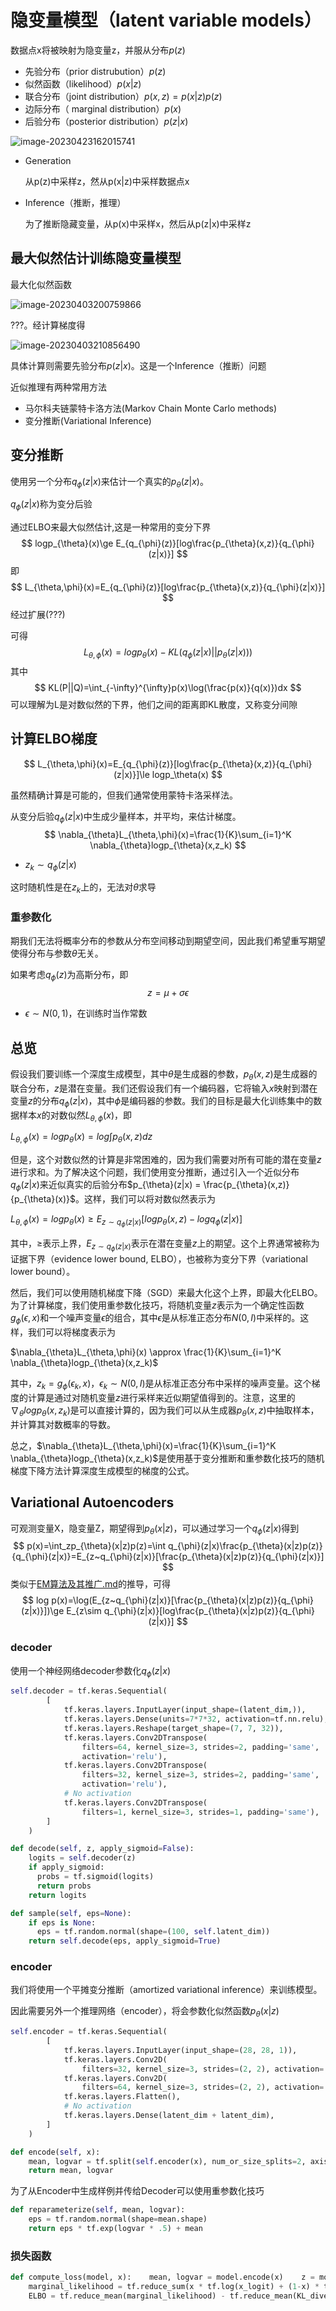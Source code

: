 # 隐变量模型（latent variable models）

数据点x将被映射为隐变量z，并服从分布$p(z)$

- 先验分布（prior distrubution）$p(z)$
- 似然函数（likelihood）$p(x|z)$
- 联合分布（joint distribution）$p(x,z)=p(x|z)p(z)$
- 边际分布（ marginal distribution）$p(x)$
- 后验分布（posterior distribution）$p(z|x)$

![image-20230423162015741](./%E9%9A%90%E5%8F%98%E9%87%8F%E6%A8%A1%E5%9E%8B.assets/image-20230423162015741.png)

- Generation 

  从p(z)中采样z，然从p(x|z)中采样数据点x

- Inference（推断，推理）

  为了推断隐藏变量，从p(x)中采样x，然后从p(z|x)中采样z

  

## 最大似然估计训练隐变量模型

最大化似然函数





![image-20230403200759866](./%E9%9A%90%E5%8F%98%E9%87%8F%E6%A8%A1%E5%9E%8B.assets/image-20230403200759866.png)

???。经计算梯度得

![image-20230403210856490](./%E9%9A%90%E5%8F%98%E9%87%8F%E6%A8%A1%E5%9E%8B.assets/image-20230403210856490.png)

具体计算则需要先验分布$p(z|x)$。这是一个Inference（推断）问题

近似推理有两种常用方法

- 马尔科夫链蒙特卡洛方法(Markov Chain Monte Carlo methods)
- 变分推断(Variational Inference)

## 变分推断

使用另一个分布$q_{\phi}(z|x)$来估计一个真实的$p_{\theta}(z|x)$。

$q_{\phi}(z|x)$称为变分后验

通过ELBO来最大似然估计,这是一种常用的变分下界
$$
logp_{\theta}(x)\ge E_{q_{\phi}(z)}[log\frac{p_{\theta}(x,z)}{q_{\phi}(z|x)}]
$$
即
$$
L_{\theta,\phi}(x)=E_{q_{\phi}(z)}[log\frac{p_{\theta}(x,z)}{q_{\phi}(z|x)}]
$$
经过扩展(???)

可得
$$
L_{\theta,\phi}(x)=logp_\theta (x)-KL\left(q_{\phi}(z|x)||p_{\theta}(z|x))\right)
$$
其中
$$
KL(P||Q)=\int_{-\infty}^{\infty}p(x)\log(\frac{p(x)}{q(x)})dx
$$
可以理解为L是对数似然的下界，他们之间的距离即KL散度，又称变分间隙

## 计算ELBO梯度

$$
L_{\theta,\phi}(x)=E_{q_{\phi}(z)}[log\frac{p_{\theta}(x,z)}{q_{\phi}(z|x)}]\le logp_\theta(x)
$$

虽然精确计算是可能的，但我们通常使用蒙特卡洛采样法。

从变分后验$q_{\phi}(z|x)$中生成少量样本，并平均，来估计梯度。
$$
\nabla_{\theta}L_{\theta,\phi}(x)=\frac{1}{K}\sum_{i=1}^K \nabla_{\theta}logp_{\theta}(x,z_k)
$$

- $z_k \sim q_{\phi}(z|x)$

这时随机性是在$z_k$上的，无法对$\theta$求导

### 重参数化

期我们无法将概率分布的参数从分布空间移动到期望空间，因此我们希望重写期望使得分布与参数$\theta$无关。

如果考虑$q_{\phi}(z)$为高斯分布，即
$$
z=\mu+\sigma\epsilon
$$

- $\epsilon \sim N(0,1)$，在训练时当作常数

## 总览

假设我们要训练一个深度生成模型，其中$\theta$是生成器的参数，$p_{\theta}(x,z)$是生成器的联合分布，$z$是潜在变量。我们还假设我们有一个编码器，它将输入$x$映射到潜在变量$z$的分布$q_{\phi}(z|x)$，其中$\phi$是编码器的参数。我们的目标是最大化训练集中的数据样本$x$的对数似然$L_{\theta,\phi}(x)$，即

$L_{\theta,\phi}(x) = log p_{\theta}(x) = log\int p_{\theta}(x,z) dz$

但是，这个对数似然的计算是非常困难的，因为我们需要对所有可能的潜在变量$z$进行求和。为了解决这个问题，我们使用变分推断，通过引入一个近似分布$q_{\phi}(z|x)$来近似真实的后验分布$p_{\theta}(z|x) = \frac{p_{\theta}(x,z)}{p_{\theta}(x)}$。这样，我们可以将对数似然表示为

$L_{\theta,\phi}(x) = log p_{\theta}(x) \geq E_{z \sim q_{\phi}(z|x)}[log p_{\theta}(x,z) - log q_{\phi}(z|x)]$

其中，$\geq$表示上界，$E_{z \sim q_{\phi}(z|x)}$表示在潜在变量$z$上的期望。这个上界通常被称为证据下界（evidence lower bound, ELBO），也被称为变分下界（variational lower bound）。

然后，我们可以使用随机梯度下降（SGD）来最大化这个上界，即最大化ELBO。为了计算梯度，我们使用重参数化技巧，将随机变量$z$表示为一个确定性函数$g_{\phi}(\epsilon,x)$和一个噪声变量$\epsilon$的组合，其中$\epsilon$是从标准正态分布$N(0,I)$中采样的。这样，我们可以将梯度表示为

$\nabla_{\theta}L_{\theta,\phi}(x) \approx \frac{1}{K}\sum_{i=1}^K \nabla_{\theta}logp_{\theta}(x,z_k)$

其中，$z_k = g_{\phi}(\epsilon_k,x)$，$\epsilon_k \sim N(0,I)$是从标准正态分布中采样的噪声变量。这个梯度的计算是通过对随机变量$z$进行采样来近似期望值得到的。注意，这里的$\nabla_{\theta}logp_{\theta}(x,z_k)$是可以直接计算的，因为我们可以从生成器$p_{\theta}(x,z)$中抽取样本，并计算其对数概率的导数。

总之，$\nabla_{\theta}L_{\theta,\phi}(x)=\frac{1}{K}\sum_{i=1}^K \nabla_{\theta}logp_{\theta}(x,z_k)$是使用基于变分推断和重参数化技巧的随机梯度下降方法计算深度生成模型的梯度的公式。

## Variational Autoencoders

可观测变量X，隐变量Z，期望得到$p_{\theta}(x|z)$，可以通过学习一个$q_{\phi}(z|x)$得到
$$
p(x)=\int_zp_{\theta}(x|z)p(z)=\int q_{\phi}(z|x)\frac{p_{\theta}(x|z)p(z)}{q_{\phi}(z|x)}=E_{z~q_{\phi}(z|x)}[\frac{p_{\theta}(x|z)p(z)}{q_{\phi}(z|x)}]
$$
类似于[EM算法及其推广.md](../监督学习/EM算法及其推广.md)的推导，可得
$$
log p(x)=\log(E_{z~q_{\phi}(z|x)}[\frac{p_{\theta}(x|z)p(z)}{q_{\phi}(z|x)}])\ge E_{z\sim q_{\phi}(z|x)}[log\frac{p_{\theta}(x|z)p(z)}{q_{\phi}(z|x)}]
$$


### decoder

使用一个神经网络decoder参数化$q_{\phi}(z|x)$

```python
self.decoder = tf.keras.Sequential(
        [
            tf.keras.layers.InputLayer(input_shape=(latent_dim,)),
            tf.keras.layers.Dense(units=7*7*32, activation=tf.nn.relu),
            tf.keras.layers.Reshape(target_shape=(7, 7, 32)),
            tf.keras.layers.Conv2DTranspose(
                filters=64, kernel_size=3, strides=2, padding='same',
                activation='relu'),
            tf.keras.layers.Conv2DTranspose(
                filters=32, kernel_size=3, strides=2, padding='same',
                activation='relu'),
            # No activation
            tf.keras.layers.Conv2DTranspose(
                filters=1, kernel_size=3, strides=1, padding='same'),
        ]
    )

def decode(self, z, apply_sigmoid=False):
    logits = self.decoder(z)
    if apply_sigmoid:
      probs = tf.sigmoid(logits)
      return probs
    return logits

def sample(self, eps=None):
    if eps is None:
      eps = tf.random.normal(shape=(100, self.latent_dim))
    return self.decode(eps, apply_sigmoid=True)
```

### encoder

我们将使用一个平摊变分推断（amortized variational inference）来训练模型。

因此需要另外一个推理网络（encoder），将会参数化似然函数$p_{\theta}(x|z)$

```python
self.encoder = tf.keras.Sequential(
        [
            tf.keras.layers.InputLayer(input_shape=(28, 28, 1)),
            tf.keras.layers.Conv2D(
                filters=32, kernel_size=3, strides=(2, 2), activation='relu'),
            tf.keras.layers.Conv2D(
                filters=64, kernel_size=3, strides=(2, 2), activation='relu'),
            tf.keras.layers.Flatten(),
            # No activation
            tf.keras.layers.Dense(latent_dim + latent_dim),
        ]
    )

def encode(self, x):
    mean, logvar = tf.split(self.encoder(x), num_or_size_splits=2, axis=1)
    return mean, logvar
```

为了从Encoder中生成样例并传给Decoder可以使用重参数化技巧

```python
def reparameterize(self, mean, logvar):
    eps = tf.random.normal(shape=mean.shape)
    return eps * tf.exp(logvar * .5) + mean
```

### 损失函数

```python
def compute_loss(model, x):    mean, logvar = model.encode(x)    z = model.reparameterize(mean, logvar)    x_logit = model.decode(z)
    marginal_likelihood = tf.reduce_sum(x * tf.log(x_logit) + (1-x) * tf.log(1-x_logit),1)    KL_divergence = 0.5* tf.reduce_sum (tf.square(mean) + tf.square(logvar) -tf.log(1e-8   + tf.square(logvar)) -1,1
    ELBO = tf.reduce_mean(marginal_likelihood) - tf.reduce_mean(KL_divergence)    return - ELBO
```
